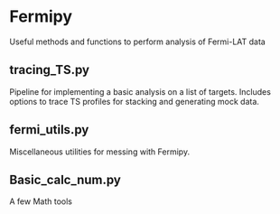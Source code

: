 # Fermipy
Useful methods and functions to perform analysis of Fermi-LAT data

## tracing_TS.py
Pipeline for implementing a basic analysis on a list of targets. Includes options to trace TS profiles for stacking and generating mock data.

## fermi_utils.py
Miscellaneous utilities for messing with Fermipy.

## Basic_calc_num.py
A few Math tools
